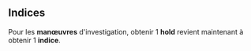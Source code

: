 ## Indices
Pour les **manœuvres** d'investigation, obtenir 1 **hold** revient maintenant à obtenir 1 **indice**. 
